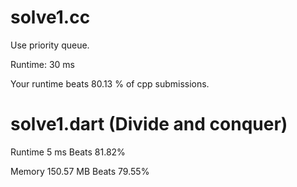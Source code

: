 # solve1.cc

Use priority queue.

Runtime: 30 ms

Your runtime beats 80.13 % of cpp submissions.

# solve1.dart (Divide and conquer)

Runtime 5 ms Beats 81.82%

Memory 150.57 MB Beats 79.55%


